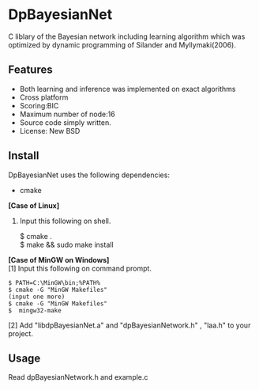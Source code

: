 ﻿DpBayesianNet
=============

C liblary of the Bayesian network including learning algorithm which was optimized by dynamic programming of Silander and Myllymaki(2006).   

## Features
* Both learning and inference was implemented on exact algorithms
* Cross platform
* Scoring:BIC
* Maximum number of node:16
* Source code simply written.
* License: New BSD  


## Install
DpBayesianNet uses the following dependencies:
* cmake

**[Case of Linux]**  
1. Input this following on shell.  

    $ cmake .    
    $ make && sudo make install

**[Case of MinGW on Windows]**  
[1] Input this following on command prompt.

    $ PATH=C:\MinGW\bin;%PATH%
    $ cmake -G "MinGW Makefiles"
    (input one more)
    $ cmake -G "MinGW Makefiles"
    $  mingw32-make

[2] Add "libdpBayesianNet.a" and "dpBayesianNetwork.h" , "laa.h" to your project.

## Usage
Read dpBayesianNetwork.h and example.c
